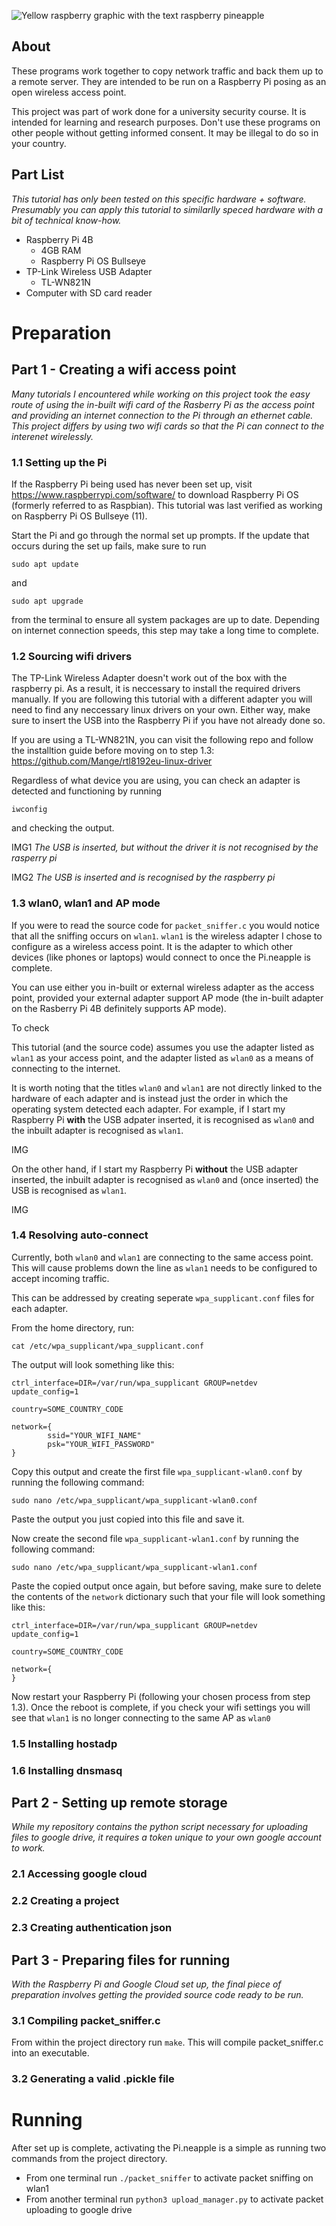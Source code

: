 ![Yellow raspberry graphic with the text raspberry pineapple](https://user-images.githubusercontent.com/68456230/207218600-19e0d178-1f89-4f80-a0ec-30eebf91e230.png)
## About
These programs work together to copy network traffic and back them up to a remote server. They are intended to be run on a Raspberry Pi posing as an open wireless access point.

This project was part of work done for a university security course. It is intended for learning and research purposes. Don't use these programs on other people without getting informed consent. It may be illegal to do so in your country.

## Part List
*This tutorial has only been tested on this specific hardware + software. Presumably you can apply this tutorial to similarlly speced hardware with a bit of technical know-how.*
- Raspberry Pi 4B
  - 4GB RAM
  - Raspberry Pi OS Bullseye
- TP-Link Wireless USB Adapter
  - TL-WN821N
- Computer with SD card reader 

# Preparation

## Part 1 - Creating a wifi access point
*Many tutorials I encountered while working on this project took the easy route of using the in-built wifi card of the Rasberry Pi as the access point and providing an internet connection to the Pi through an ethernet cable. This project differs by using two wifi cards so that the Pi can connect to the interenet wirelessly.*

### 1.1 Setting up the Pi
If the Raspberry Pi being used has never been set up, visit https://www.raspberrypi.com/software/ to download Raspberry Pi OS (formerly referred to as Raspbian). This tutorial was last verified as working on Raspberry Pi OS Bullseye (11).

Start the Pi and go through the normal set up prompts. If the update that occurs during the set up fails, make sure to run 
```
sudo apt update
```
and 
```
sudo apt upgrade
```
from the terminal to ensure all system packages are up to date. Depending on internet connection speeds, this step may take a long time to complete.

### 1.2 Sourcing wifi drivers
The TP-Link Wireless Adapter doesn't work out of the box with the raspberry pi. As a result, it is neccessary to install the required drivers manually. If you are following this tutorial with a different adapter you will need to find any neccessary linux drivers on your own. Either way, make sure to insert the USB into the Raspberry Pi if you have not already done so.

If you are using a TL-WN821N, you can visit the following repo and follow the installtion guide before moving on to step 1.3: https://github.com/Mange/rtl8192eu-linux-driver

Regardless of what device you are using, you can check an adapter is detected and functioning by running 
```
iwconfig
```
and checking the output.

IMG1
*The USB is inserted, but without the driver it is not recognised by the rasperry pi*

IMG2
*The USB is inserted and is recognised by the raspberry pi*

### 1.3 wlan0, wlan1 and AP mode
If you were to read the source code for `packet_sniffer.c` you would notice that all the sniffing occurs on `wlan1`. `wlan1` is the wireless adapter I chose to configure as a wireless access point. It is the adapter to which other devices (like phones or laptops) would connect to once the Pi.neapple is complete.

You can use either you in-built or external wireless adapter as the access point, provided your external adapter support AP mode (the in-built adapter on the Rasberry Pi 4B definitely supports AP mode). 

To check 


This tutorial (and the source code) assumes you use the adapter listed as `wlan1` as your access point, and the adapter listed as `wlan0` as a means of connecting to the internet.

It is worth noting that the titles `wlan0` and `wlan1` are not directly linked to the hardware of each adapter and is instead just the order in which the operating system detected each adapter. For example, if I start my Raspberry Pi **with** the USB adpater inserted, it is recognised as `wlan0` and the inbuilt adapter is recognised as `wlan1`.

IMG

On the other hand, if I start my Raspberry Pi **without** the USB adapter inserted, the inbuilt adapter is recognised as `wlan0` and (once inserted) the USB is recognised as `wlan1`.

IMG

### 1.4 Resolving auto-connect
Currently, both `wlan0` and `wlan1` are connecting to the same access point. This will cause problems down the line as `wlan1` needs to be configured to accept incoming traffic.

This can be addressed by creating seperate `wpa_supplicant.conf` files for each adapter.

From the home directory, run:
```
cat /etc/wpa_supplicant/wpa_supplicant.conf
```

The output will look something like this:
```
ctrl_interface=DIR=/var/run/wpa_supplicant GROUP=netdev
update_config=1

country=SOME_COUNTRY_CODE

network={
        ssid="YOUR_WIFI_NAME"
        psk="YOUR_WIFI_PASSWORD"
}
```

Copy this output and create the first file `wpa_supplicant-wlan0.conf` by running the following command:
```
sudo nano /etc/wpa_supplicant/wpa_supplicant-wlan0.conf
```
Paste the output you just copied into this file and save it.

Now create the second file `wpa_supplicant-wlan1.conf` by running the following command:
```
sudo nano /etc/wpa_supplicant/wpa_supplicant-wlan1.conf
```
Paste the copied output once again, but before saving, make sure to delete the contents of the `network` dictionary such that your file will look something like this:
```
ctrl_interface=DIR=/var/run/wpa_supplicant GROUP=netdev
update_config=1

country=SOME_COUNTRY_CODE

network={
}
```

Now restart your Raspberry Pi (following your chosen process from step 1.3). Once the reboot is complete, if you check your wifi settings you will see that `wlan1` is no longer connecting to the same AP as `wlan0`

### 1.5 Installing hostadp

### 1.6 Installing dnsmasq

## Part 2 - Setting up remote storage
*While my repository contains the python script necessary for uploading files to google drive, it requires a token unique to your own google account to work.*

### 2.1 Accessing google cloud

### 2.2 Creating a project

### 2.3 Creating authentication json

## Part 3 - Preparing files for running
*With the Raspberry Pi and Google Cloud set up, the final piece of preparation involves getting the provided source code ready to be run.*

### 3.1 Compiling packet_sniffer.c
From within the project directory run `make`. This will compile packet_sniffer.c into an executable.

### 3.2 Generating a valid .pickle file


# Running
After set up is complete, activating the Pi.neapple is a simple as running two commands from the project directory.
- From one terminal run `./packet_sniffer` to activate packet sniffing on wlan1
- From another terminal run `python3 upload_manager.py` to activate packet uploading to google drive

